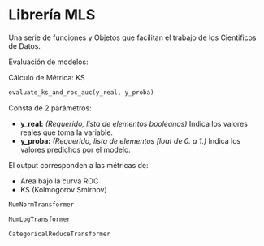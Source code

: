 # Librería MLS

Una serie de funciones y Objetos que facilitan el trabajo de los Cientificos de Datos.


Evaluación de modelos: 

Cálculo de Métrica: KS

```python
evaluate_ks_and_roc_auc(y_real, y_proba)
```

Consta de 2 parámetros:

*	**y_real:** *(Requerido, lista de elementos booleanos)* Indica los valores reales que toma la variable.
*	**y_proba:** *(Requerido, lista de elementos float de 0. a 1.)* Indica los valores predichos por el modelo.

El output corresponden a las métricas de:
* Area bajo la curva ROC
* KS (Kolmogorov Smirnov)



```python
NumNormTransformer
```

```python
NumLogTransformer
```


```python
CategoricalReduceTransformer
```

  
